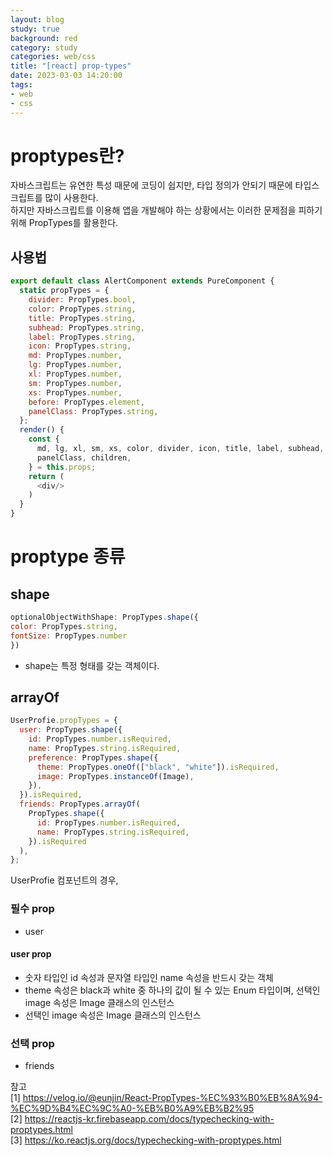 ```yaml
---
layout: blog
study: true
background: red
category: study
categories: web/css
title: "[react] prop-types"
date: 2023-03-03 14:20:00
tags:
- web
- css
---
```


# proptypes란?

자바스크립트는 유연한 특성 때문에 코딩이 쉽지만, 타입 정의가 안되기 때문에 타입스크립트를 많이 사용한다.   
하지만 자바스크립트를 이용해 앱을 개발해야 하는 상황에서는 이러한 문제점을 피하기 위해 PropTypes를 활용한다.

## 사용법

```js
export default class AlertComponent extends PureComponent {
  static propTypes = {
    divider: PropTypes.bool,
    color: PropTypes.string,
    title: PropTypes.string,
    subhead: PropTypes.string,
    label: PropTypes.string,
    icon: PropTypes.string,
    md: PropTypes.number,
    lg: PropTypes.number,
    xl: PropTypes.number,
    sm: PropTypes.number,
    xs: PropTypes.number,
    before: PropTypes.element,
    panelClass: PropTypes.string,
  };
  render() {
    const {
      md, lg, xl, sm, xs, color, divider, icon, title, label, subhead, before,
      panelClass, children,
    } = this.props;
    return (
      <div/>
    )
  }
}
```
# proptype 종류

## shape

```js
optionalObjectWithShape: PropTypes.shape({
color: PropTypes.string,
fontSize: PropTypes.number
})
```
- shape는 특정 형태를 갖는 객체이다.

## arrayOf
```js
UserProfie.propTypes = {
  user: PropTypes.shape({
    id: PropTypes.number.isRequired,
    name: PropTypes.string.isRequired,
    preference: PropTypes.shape({
      theme: PropTypes.oneOf(["black", "white"]).isRequired,
      image: PropTypes.instanceOf(Image),
    }),
  }).isRequired,
  friends: PropTypes.arrayOf(
    PropTypes.shape({
      id: PropTypes.number.isRequired,
      name: PropTypes.string.isRequired,
    }).isRequired
  ),
};
```

UserProfie 컴포넌트의 경우, 
### 필수 prop
- user 
#### user prop
- 숫자 타입인 id 속성과 문자열 타입인 name 속성을 반드시 갖는 객체
- theme 속성은 black과 white 중 하나의 값이 될 수 있는 Enum 타입이며, 선택인 image 속성은 Image 클래스의 인스턴스
- 선택인 image 속성은 Image 클래스의 인스턴스
### 선택 prop
- friends  



참고  
[1] https://velog.io/@eunjin/React-PropTypes-%EC%93%B0%EB%8A%94-%EC%9D%B4%EC%9C%A0-%EB%B0%A9%EB%B2%95  
[2] https://reactjs-kr.firebaseapp.com/docs/typechecking-with-proptypes.html  
[3] https://ko.reactjs.org/docs/typechecking-with-proptypes.html
